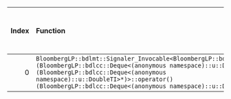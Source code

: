|   Index | Function                                                                                                                                                                                                                                                                                               |   Difference in number of lines |   Function size difference in bytes | Disassembly                                                             |   Number of lines in assumed build | Number of bytes in assumed build   |   Number of lines in ignored build | Number of bytes in ignored build   |
|--------:|:-------------------------------------------------------------------------------------------------------------------------------------------------------------------------------------------------------------------------------------------------------------------------------------------------------|--------------------------------:|------------------------------------:|:------------------------------------------------------------------------|-----------------------------------:|:-----------------------------------|-----------------------------------:|:-----------------------------------|
|       0 | `BloombergLP::bdlmt::Signaler_Invocable<BloombergLP::bdlmt::Signaler<void (BloombergLP::bdlcc::Deque<(anonymous namespace)::u::DoubleTI>*)>, void (BloombergLP::bdlcc::Deque<(anonymous namespace)::u::DoubleTI>*)>::operator()(BloombergLP::bdlcc::Deque<(anonymous namespace)::u::DoubleTI>*) const` |                              -9 |                                 -32 | [Assumed](0.assume.s.txt), [Ignored](0.none.s.txt), [Diff](0.diff.html) |                                960 | 4,291,552                          |                                992 | 4,291,552                          |